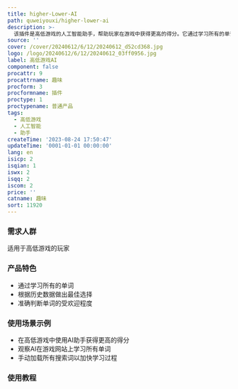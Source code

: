 ```yaml
---
title: higher-Lower-AI
path: quweiyouxi/higher-lower-ai
description: >-
  该插件是高低游戏的人工智能助手，帮助玩家在游戏中获得更高的得分。它通过学习所有的单词，并根据历史数据做出最佳的选择。玩家可以在游戏网站上启用AI，并观察其学习过程。如果不想等待它学习完成，还可以手动加载所有搜索词。该插件能够准确判断单词的受欢迎程度，帮助玩家在游戏中取得更好的成绩。
source: ''
cover: /cover/20240612/6/12/20240612_d52cd368.jpg
logo: /logo/20240612/6/12/20240612_03ff0956.jpg
label: 高低游戏AI
component: false
procattr: 9
procattrname: 趣味
procform: 3
procformname: 插件
proctype: 1
proctypename: 普通产品
tags:
  - 高低游戏
  - 人工智能
  - 助手
createTime: '2023-08-24 17:50:47'
updateTime: '0001-01-01 00:00:00'
lang: en
isicp: 2
isqian: 1
iswx: 2
isqq: 2
iscom: 2
price: ''
catname: 趣味
sort: 11920
---
```




### 需求人群
适用于高低游戏的玩家

### 产品特色
- 通过学习所有的单词
- 根据历史数据做出最佳选择
- 准确判断单词的受欢迎程度

### 使用场景示例
- 在高低游戏中使用AI助手获得更高的得分
- 观察AI在游戏网站上学习所有单词
- 手动加载所有搜索词以加快学习过程

### 使用教程


  
